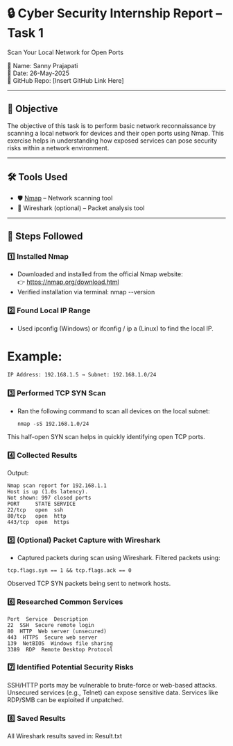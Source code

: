 
# 🔒 Cyber Security Internship Report – Task 1  
Scan Your Local Network for Open Ports

👤 Name: Sanny Prajapati  
📅 Date: 26-May-2025  
🔗 GitHub Repo: [Insert GitHub Link Here]

---

## 🧠 Objective

The objective of this task is to perform basic network reconnaissance by scanning a local network for devices and their open ports using Nmap. This exercise helps in understanding how exposed services can pose security risks within a network environment.

---

## 🛠 Tools Used

- 🛡 [Nmap](https://nmap.org/) – Network scanning tool  
- 🧪 Wireshark (optional) – Packet analysis tool  

---

## 🧾 Steps Followed

### 1️⃣ Installed Nmap
- Downloaded and installed from the official Nmap website:  
  👉 https://nmap.org/download.html
- Verified installation via terminal:
    nmap --version
###  2️⃣ Found Local IP Range
- Used ipconfig (Windows) or ifconfig / ip a (Linux) to find the local IP.
# Example:
  ```bash
IP Address: 192.168.1.5 → Subnet: 192.168.1.0/24
  ```

### 3️⃣ Performed TCP SYN Scan

- Ran the following command to scan all devices on the local subnet:
  ```
  nmap -sS 192.168.1.0/24
  ```

This half-open SYN scan helps in quickly identifying open TCP ports.

### 4️⃣ Collected Results
 Output:
 ```
Nmap scan report for 192.168.1.1
Host is up (1.0s latency).
Not shown: 997 closed ports
PORT     STATE SERVICE
22/tcp   open  ssh
80/tcp   open  http
443/tcp  open  https
```
### 5️⃣ (Optional) Packet Capture with Wireshark
- Captured packets during scan using Wireshark.
Filtered packets using:
```
tcp.flags.syn == 1 && tcp.flags.ack == 0
```
Observed TCP SYN packets being sent to network hosts.

### 6️⃣ Researched Common Services
```
Port  Service  Description
22  SSH  Secure remote login
80  HTTP  Web server (unsecured)
443  HTTPS  Secure web server
139  NetBIOS  Windows file sharing
3389  RDP  Remote Desktop Protocol
```
 ### 7️⃣ Identified Potential Security Risks
SSH/HTTP ports may be vulnerable to brute-force or web-based attacks.
Unsecured services (e.g., Telnet) can expose sensitive data.
Services like RDP/SMB can be exploited if unpatched.
 ### 8️⃣ Saved Results
All Wireshark results saved in:
Result.txt
